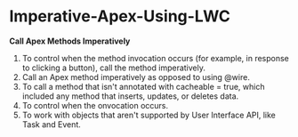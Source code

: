  # Imperative-Apex-Using-LWC

**Call Apex Methods Imperatively**

1. To control when the method invocation occurs (for example, in response to clicking a button), call the method imperatively.
2. Call an Apex method imperatively as opposed to using @wire.
3. To call a method that isn't annotated with cacheable = true, which included any method that inserts, updates, or deletes data.
4. To control when the onvocation occurs.
5. To work with objects that aren't supported by User Interface API, like Task and Event.

